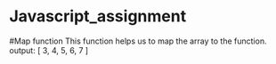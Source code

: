 # Javascript_assignment
#Map function
This function helps us to map the array to the function.
output:
[ 3, 4, 5, 6, 7 ]
